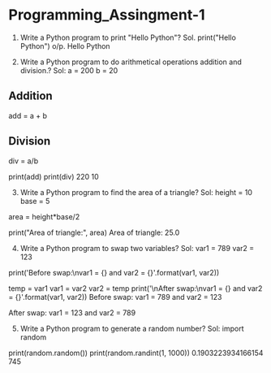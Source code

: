 # Programming_Assingment-1
1. Write a Python program to print "Hello Python"?
Sol.
print("Hello Python")
o/p.
 Hello Python
 

2. Write a Python program to do arithmetical operations addition and division.?
Sol:
a = 200
b = 20

## Addition
add = a + b
## Division
div = a/b

print(add)
print(div)
220
10


3. Write a Python program to find the area of a triangle?
Sol:
height = 10
base = 5

area = height*base/2

print("Area of triangle:", area)
Area of triangle: 25.0



4. Write a Python program to swap two variables?
Sol:
var1 = 789
var2 = 123

print('Before swap:\nvar1 = {} and var2 = {}'.format(var1, var2))

temp = var1
var1 = var2
var2 = temp
print('\nAfter swap:\nvar1 = {} and var2 = {}'.format(var1, var2))
Before swap:
var1 = 789 and var2 = 123

After swap:
var1 = 123 and var2 = 789



5. Write a Python program to generate a random number?
Sol:
import random

print(random.random())
print(random.randint(1, 1000))
0.1903223934166154
745



